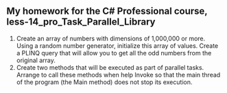 ## My homework for the C# Professional course, less-14_pro_Task_Parallel_Library
1. Create an array of numbers with dimensions of 1,000,000 or more. Using a random number generator, initialize this
    array of values. Create a PLINQ query that will allow you to get all the odd numbers from the original array.
2. Create two methods that will be executed as part of parallel tasks. Arrange to call these methods when
    help Invoke so that the main thread of the program (the Main method) does not stop its execution.
